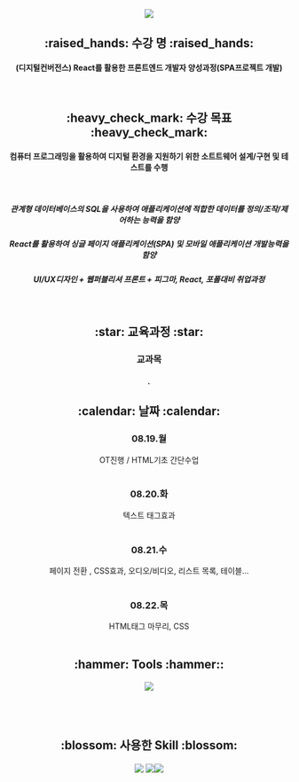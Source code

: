 <div align=center>
   <img src="https://capsule-render.vercel.app/api?type=waving&color=auto&height=200&section=header&text=그린컴퓨터아카데미&fontSize=90&fontColor=blue" />

<h2> :raised_hands: 수강 명 :raised_hands: </h2>
<h4> (디지털컨버전스) React를 활용한 프론트엔드 개발자 양성과정(SPA프로젝트 개발) </h4> <br>
  
  <h2> :heavy_check_mark: 수강 목표 :heavy_check_mark: </h2>
  <h4> 컴퓨터 프로그래밍을 활용하여 디지털 환경을 지원하기 위한 소트트웨어 설계/구현 및 테스트를 수행 </h4> <br>
  <h5> 관계형 데이터베이스의 SQL을 사용하여 애플리케이션에 적합한 데이터를 정의/조작/제어하는 능력을 함양</h5>
  <h5> React를 활용하여 싱글 페이지 애플리케이션(SPA) 및 모바일 애플리케이션 개발능력을 함양</h5>
  <h5> UI/UX디자인 + 웹퍼블리셔 프론트 + 피그마, React, 포폴대비 취업과정</h5><br>
  
  <h2> :star: 교육과정 :star: </h2>
  <h3> 교과목 </h3>
  <h5> . </h5>

  
  <h2> :calendar: 날짜 :calendar: </h2>
  <h3> 08.19.월 </h3>
   OT진행 / HTML기초 간단수업 <br> <br>
  <h3> 08.20.화 </h3>
   텍스트 태그효과  <br> <br> 
  <h3> 08.21.수 </h3>
   페이지 전환 , CSS효과, 오디오/비디오, 리스트 목록, 테이블… <br> <br> 
  <h3> 08.22.목 </h3>
   HTML태그 마무리, CSS <br> <br>  

  <h2> :hammer: Tools :hammer:: </h2>
  <h4> <img src="https://img.shields.io/badge/eclipse-2C2255?style=flat-square&logo=visualstudio&logoColor=white"/> </h4> <br><br>
  
  <h2> :blossom: 사용한 Skill :blossom: </h2>
  <h4> <img src="https://img.shields.io/badge/HTML-E04F11?style=flat-square&logo=HTML5&logoColor=white"/> <img src="https://img.shields.io/badge/CSS-1342DD?style=flat-square&logo=CSS3&logoColor=white"/><img src="https://img.shields.io/badge/git-24292F?style=flat-square&logo=github&logoColor=white"/> </h4> <br><br>
  
 

</div>
